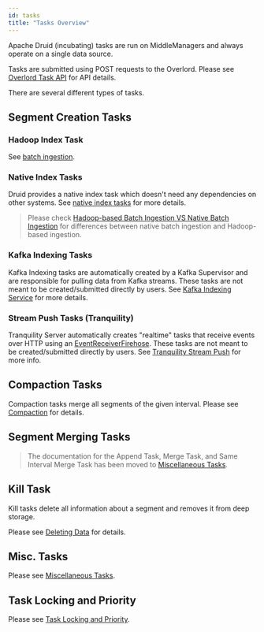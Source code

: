 ```yaml
---
id: tasks
title: "Tasks Overview"
---
```


<!--
  ~ Licensed to the Apache Software Foundation (ASF) under one
  ~ or more contributor license agreements.  See the NOTICE file
  ~ distributed with this work for additional information
  ~ regarding copyright ownership.  The ASF licenses this file
  ~ to you under the Apache License, Version 2.0 (the
  ~ "License"); you may not use this file except in compliance
  ~ with the License.  You may obtain a copy of the License at
  ~
  ~   http://www.apache.org/licenses/LICENSE-2.0
  ~
  ~ Unless required by applicable law or agreed to in writing,
  ~ software distributed under the License is distributed on an
  ~ "AS IS" BASIS, WITHOUT WARRANTIES OR CONDITIONS OF ANY
  ~ KIND, either express or implied.  See the License for the
  ~ specific language governing permissions and limitations
  ~ under the License.
  -->


Apache Druid (incubating) tasks are run on MiddleManagers and always operate on a single data source.

Tasks are submitted using POST requests to the Overlord. Please see [Overlord Task API](../operations/api-reference.html#overlord-tasks) for API details.

There are several different types of tasks.

## Segment Creation Tasks

### Hadoop Index Task

See [batch ingestion](../ingestion/hadoop.md).

### Native Index Tasks

Druid provides a native index task which doesn't need any dependencies on other systems.
See [native index tasks](./native_tasks.md) for more details.

> Please check [Hadoop-based Batch Ingestion VS Native Batch Ingestion](./hadoop-vs-native-batch.md) for differences between native batch ingestion and Hadoop-based ingestion.

### Kafka Indexing Tasks

Kafka Indexing tasks are automatically created by a Kafka Supervisor and are responsible for pulling data from Kafka streams. These tasks are not meant to be created/submitted directly by users. See [Kafka Indexing Service](../development/extensions-core/kafka-ingestion.md) for more details.

### Stream Push Tasks (Tranquility)

Tranquility Server automatically creates "realtime" tasks that receive events over HTTP using an [EventReceiverFirehose](../ingestion/firehose.html#eventreceiverfirehose). These tasks are not meant to be created/submitted directly by users. See [Tranquility Stream Push](../ingestion/stream-push.md) for more info.

## Compaction Tasks

Compaction tasks merge all segments of the given interval. Please see [Compaction](../ingestion/compaction.md) for details.

## Segment Merging Tasks

> The documentation for the Append Task, Merge Task, and Same Interval Merge Task has been moved to [Miscellaneous Tasks](../ingestion/misc-tasks.md).

## Kill Task

Kill tasks delete all information about a segment and removes it from deep storage. 

Please see [Deleting Data](../ingestion/delete-data.md) for details.

## Misc. Tasks

Please see [Miscellaneous Tasks](../ingestion/misc-tasks.md).

## Task Locking and Priority

Please see [Task Locking and Priority](../ingestion/locking-and-priority.md).
